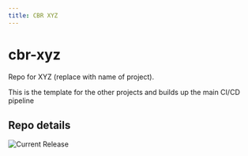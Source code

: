 ```yaml
---
title: CBR XYZ
---
```


# cbr-xyz
Repo for XYZ (replace with name of project). 

This is the template for the other projects and builds up the main CI/CD pipeline


## Repo details

![Current Release](https://img.shields.io/badge/release-v0.3.0-blue)

